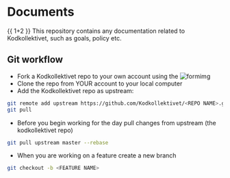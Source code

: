 # Documents
{{ 1+2 }}
This repository contains any documentation related to
Kodkollektivet, such as goals, policy etc.

## Git workflow

* Fork a Kodkollektivet repo to your own account using the ![formimg](https://sammyk.s3.amazonaws.com/blog/images/2014-05-28/fork.png)
* Clone the repo from YOUR account to your local computer
* Add the Kodkollektivet repo as upstream:

```bash
git remote add upstream https://github.com/Kodkollektivet/<REPO NAME>.git
git pull
```

* Before you begin working for the day pull changes from upstream (the kodkollektivet repo)

```bash
git pull upstream master --rebase
```

* When you are working on a feature create a new branch

```bash
git checkout -b <FEATURE NAME>
```




